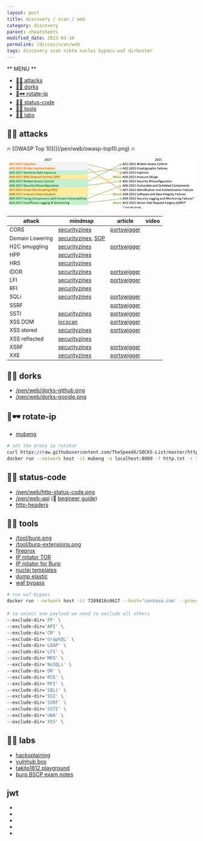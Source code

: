 ```yaml
---
layout: post
title: discovery / scan / web
category: discovery
parent: cheatsheets
modified_date: 2023-03-16
permalink: /discov/scan/web
tags: discovery scan nikto nuclei bypass-waf dirbuster
---
```


** MENU **

<!-- vscode-markdown-toc -->
* [👀🔥 attacks](#attacks)
* [👀🧠 dorks](#dorks)
* [👀🕶️ rotate-ip](#rotate-ip)
* [👀🧠 status-code](#status-code)
* [👀🧠 tools](#tools)
* [👀🎯 labs](#labs)

<!-- vscode-markdown-toc-config
	numbering=false
	autoSave=true
	/vscode-markdown-toc-config -->
<!-- /vscode-markdown-toc -->

## <a name='attacks'></a>👀🔥 attacks

🔥 [OWASP Top 10](](/pen/web/owasp-top10.png) 🔥

![owasp-top-10-mapping](/assets/images/owasp-top10-mapping.png)

| **attack** | **mindmap** | **article** | **video** | 
|---------|---|---|---|
| CORS | [securityzines](https://securityzines.com/assets/img/flyers/printable/cors.png)| [portswigger](https://portswigger.net/web-security/cors) |||
| Domain Lowering | [securityzines](https://securityzines.com/assets/img/flyers/downloads/DomainLowering.png), [SOP](https://securityzines.com/assets/img/flyers/downloads/intigriti/sop.png) | | |
| H2C smuggling | [securityzines](https://securityzines.com/assets/img/flyers/printable/h2c.jpg) | [portswigger](https://portswigger.net/web-security/request-smuggling)|||
| HPP | [securityzines](https://securityzines.com/assets/img/flyers/downloads/intigriti/hpp.png) |||
| HRS | [securityzines](https://securityzines.com/assets/img/flyers/printable/hrs.jpg) |||
| IDOR | [securityzines](https://securityzines.com/assets/img/flyers/printable/idor.jpg) |[portswigger](https://portswigger.net/web-security/access-control)|||
| LFI | [securityzines](https://securityzines.com/assets/img/flyers/printable/lfi.jpg) |[portswigger](https://portswigger.net/web-security/file-path-traversal)|||
| RFI | [securityzines](https://securityzines.com/assets/img/flyers/printable/rfi.jpg) |||
| SQLi | [securityzines](https://securityzines.com/assets/img/zines/sqli.jpg) | [portswigger](https://portswigger.net/web-security/sql-injection)|||
| SSRF | | [portswigger](https://portswigger.net/web-security/ssrf) | ||
| SSTI | [securityzines](https://securityzines.com/assets/img/flyers/printable/ssti.jpg) | [portswigger](https://portswigger.net/web-security/server-side-template-injection)|||
| XSS DOM | [iocscan](https://miro.medium.com/max/1572/1*yuRkBR6YroYLCGpka9KdRA.png) | [portswigger](https://portswigger.net/web-security/cross-site-scripting/dom-based) | ||
| XSS stored | [securityzines](https://securityzines.com/assets/img/flyers/downloads/intigriti/stored-xss.png) | [portswigger](https://portswigger.net/web-security/cross-site-scripting) | ||
| XSS reflected | [securityzines](https://securityzines.com/assets/img/flyers/printable/rxss.png)|||
| XSRF | [securityzines](https://securityzines.com/assets/img/zines/csrf.jpg) | [portswigger](https://portswigger.net/web-security/csrf)|||
| XXE | [securityzines](https://securityzines.com/assets/img/flyers/downloads/intigriti/xxe.png) | [portswigger](https://portswigger.net/web-security/xxe)|||

## <a name='dorks'></a>👀🧠 dorks

* [/pen/web/dorks-github.png](/pen/web/dorks-github.png)
* [/pen/web/dorks-google.png](/pen/web/dorks-google.png)

## <a name='rotate-ip'></a>👀🕶️ rotate-ip

* [mubeng](https://github.com/kitabisa/mubeng#proxy-ip-rotator)

```bash
# set the proxy ip rotator
curl https://raw.githubusercontent.com/TheSpeedX/SOCKS-List/master/http.txt -o http.txt
docker run --network host -it mubeng -a localhost:8089 -f http.txt -r 10 -m random
```

## <a name='status-code'></a>👀🧠 status-code

* [/pen/web/http-status-code.png](/pen/web/http-status-code.png)
* [/pen/web-api](https://dsopas.github.io/MindAPI/play/) (🔗 [begineer guide](https://danaepp.com/beginners-guide-to-api-hacking))
* [http-headers](https://en.wikipedia.org/wiki/List_of_HTTP_header_fields)

## <a name='tools'></a>👀🧠 tools

* [/tool/burp.png](/tool/burp.png)
* [/tool/burp-extensions.png](/tool/burp-extensions.png)
* [fireprox](https://github.com/ustayready/fireprox)
* [IP rotator TOR](https://github.com/SusmithKrishnan/torghost)
* [IP rotator for Burp](github.com/RhinoSecurityLabs/IPRotate_Burp_Extension)
* [nuclei templates](https://github.com/projectdiscovery/nuclei-templates)
* [dump elastic](https://github.com/leakix/estk)
* [waf bypass](https://github.com/nemesida-waf/waf-bypass)

```bash
# run waf-bypass
docker run --network host -it 7209816c0627 --host='contoso.com' --proxy='http://localhost:8089'

# to select one payload we need to exclude all others
--exclude-dir='FP' \
--exclude-dir='API' \
--exclude-dir='CM' \
--exclude-dir='GraphQL' \
--exclude-dir='LDAP' \
--exclude-dir='LFI' \
--exclude-dir='MFD' \
--exclude-dir='NoSQLi' \
--exclude-dir='OR' \
--exclude-dir='RCE' \
--exclude-dir='RFI' \
--exclude-dir='SQLi' \
--exclude-dir='SSI' \
--exclude-dir='SSRF' \
--exclude-dir='SSTI' \
--exclude-dir='UWA' \
--exclude-dir='XSS' \
```

## <a name='labs'></a>👀🎯 labs

* [hacksplaining](https://www.hacksplaining.com/owasp)
* [vulnhub box](https://github.com/Ignitetechnologies/Web-Application-Cheatsheet)
* [takito1812 playground](https://github.com/takito1812/web-hacking-playground/tree/main/Solutions)
* [burp BSCP exam notes](https://github.com/botesjuan/Burp-Suite-Certified-Practitioner-Exam-Study)

## jwt

* [](https://stackoverflow.com/questions/31309759/what-is-secret-key-for-jwt-based-authentication-and-how-to-generate-it)
* [](https://jwt.io/)
* [](https://medium.com/dataseries/public-claims-and-how-to-validate-a-jwt-1d6c81823826)
* [](https://developer.okta.com/blog/2018/06/20/what-happens-if-your-jwt-is-stolen)
* [](https://www.c-sharpcorner.com/article/how-to-add-jwt-bearer-token-authorization-functionality-in-swagger/)